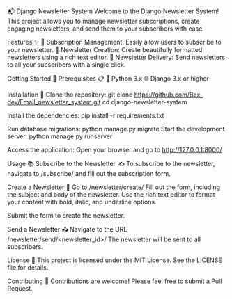 📬 Django Newsletter System
Welcome to the Django Newsletter System! This project allows you to manage newsletter subscriptions, create engaging newsletters, and send them to your subscribers with ease.

Features ✨
📝 Subscription Management: Easily allow users to subscribe to your newsletter.
📰 Newsletter Creation: Create beautifully formatted newsletters using a rich text editor.
📧 Newsletter Delivery: Send newsletters to all your subscribers with a single click.

Getting Started 🚀
Prerequisites 📋
🐍 Python 3.x
🌐 Django 3.x or higher

Installation 🔧
Clone the repository:
git clone https://github.com/Bax-dev/Email_newsletter_system.git
cd django-newsletter-system

Install the dependencies:
pip install -r requirements.txt

Run database migrations:
python manage.py migrate
Start the development server:
python manage.py runserver

Access the application:
Open your browser and go to http://127.0.0.1:8000/

Usage 📚
Subscribe to the Newsletter ✍️
To subscribe to the newsletter, navigate to /subscribe/ and fill out the subscription form.

Create a Newsletter 📝
Go to /newsletter/create/
Fill out the form, including the subject and body of the newsletter.
Use the rich text editor to format your content with bold, italic, and underline options.

Submit the form to create the newsletter.

Send a Newsletter 📤
Navigate to the URL /newsletter/send/<newsletter_id>/
The newsletter will be sent to all subscribers.

License 📜
This project is licensed under the MIT License. See the LICENSE file for details.

Contributing 🤝
Contributions are welcome! Please feel free to submit a Pull Request.
